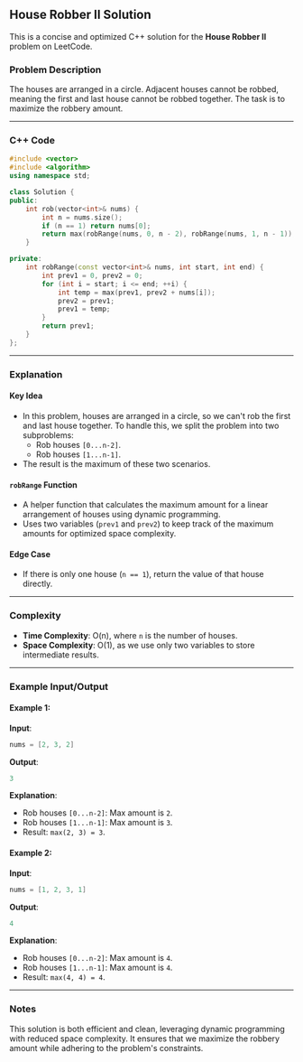 ## House Robber II Solution

This is a concise and optimized C++ solution for the **House Robber II** problem on LeetCode.

### Problem Description

The houses are arranged in a circle. Adjacent houses cannot be robbed, meaning the first and last house cannot be robbed together. The task is to maximize the robbery amount.

---

### C++ Code

```cpp
#include <vector>
#include <algorithm>
using namespace std;

class Solution {
public:
    int rob(vector<int>& nums) {
        int n = nums.size();
        if (n == 1) return nums[0];
        return max(robRange(nums, 0, n - 2), robRange(nums, 1, n - 1));
    }

private:
    int robRange(const vector<int>& nums, int start, int end) {
        int prev1 = 0, prev2 = 0;
        for (int i = start; i <= end; ++i) {
            int temp = max(prev1, prev2 + nums[i]);
            prev2 = prev1;
            prev1 = temp;
        }
        return prev1;
    }
};
```

---

### Explanation

#### Key Idea

- In this problem, houses are arranged in a circle, so we can't rob the first and last house together. To handle this, we split the problem into two subproblems:
  - Rob houses `[0...n-2]`.
  - Rob houses `[1...n-1]`.
- The result is the maximum of these two scenarios.

#### `robRange` Function

- A helper function that calculates the maximum amount for a linear arrangement of houses using dynamic programming.
- Uses two variables (`prev1` and `prev2`) to keep track of the maximum amounts for optimized space complexity.

#### Edge Case

- If there is only one house (`n == 1`), return the value of that house directly.

---

### Complexity

- **Time Complexity**: O(n), where `n` is the number of houses.
- **Space Complexity**: O(1), as we use only two variables to store intermediate results.

---

### Example Input/Output

#### Example 1:

**Input**:
```cpp
nums = [2, 3, 2]
```

**Output**:
```cpp
3
```

**Explanation**:
- Rob houses `[0...n-2]`: Max amount is `2`.
- Rob houses `[1...n-1]`: Max amount is `3`.
- Result: `max(2, 3) = 3`.

#### Example 2:

**Input**:
```cpp
nums = [1, 2, 3, 1]
```

**Output**:
```cpp
4
```

**Explanation**:
- Rob houses `[0...n-2]`: Max amount is `4`.
- Rob houses `[1...n-1]`: Max amount is `4`.
- Result: `max(4, 4) = 4`.

---

### Notes

This solution is both efficient and clean, leveraging dynamic programming with reduced space complexity. It ensures that we maximize the robbery amount while adhering to the problem's constraints.
